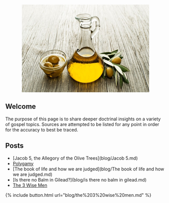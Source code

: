 
<p class="aligncenter">
    <img src="images/gilead.jpg" alt="centered image" width="400" height="275"/>
</p>

<style>
.aligncenter {
    text-align: center;
}
</style>

## Welcome
The purpose of this page is to share deeper doctrinal insights on a variety of gospel topics. Sources are attempted to be listed for any point in order for the accuracy to best be traced. 


## Posts

- [Jacob 5, the Allegory of the Olive Trees](blog/Jacob 5.md)
- [Polygamy](blog/Polygamy.md)
- [The book of life and how we are judged](blog/The book of life and how we are judged.md)
- [Is there no Balm in Gilead?](blog/is there no balm in gilead.md)
- [The 3 Wise Men](blog/the%203%20wise%20men.md)



<!-- [button url="http://www.google.com"] -->


{% include button.html url="blog/the%203%20wise%20men.md" %}


<!-- <button name="button" onclick="http://www.google.com">Click me</button> -->


<!-- [Click me](http://www.google.com){: .btn} -->

<!-- ## Contact


<a href="https://www.facebook.com/porter.moody.33">Facebook</a> -->

<!-- <img align=”left” src=”blog/facebook.png" alt=”icon | Facebook” width=”21px”/> -->

<!-- 
## Who's Porter Moody??
I'm Porter and I love linear algebra. I think it is the framework for the universe. It has powerful applications in many fields including physics, statitics, chemistry, database architecture, computer science, differential equations. If you want to read more take a gander at this <a href="article/" target="_blank">linear algebra is in all things article</a> -->

<!-- If you want to know more, take a look at <a href="resume/" target="_blank">my resume</a> -->

<!-- # Other Cool Stuff -->
<!--  - Once I had an idea to make a [Facebook Marketplace Project](Facebook Marketplace Project/README.md) -->

<!--  - I'm always plugging <a href="https://open.spotify.com/artist/5cPd79HlwskcQGkXXSpgQA?si=xbSpWU33S1yRsxYCHSzEHw" target="_blank">my music</a> -->





<!-- ### Footer

Last updated: December 2020 -->
